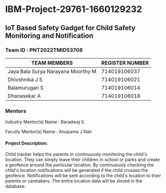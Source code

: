 # IBM-Project-29761-1660129232

## IoT Based Safety Gadget for Child Safety Monitoring and Notification 

### Team ID : PNT2022TMID53708

|           TEAM MEMBERS             | REGISTER NUMBER |
|------------------------------------|:----------------| 
| Jaya Bala Surya Narayana Moorthy M | 714019106037    |
| Dhivshnika J S                     | 714019106021    |
| Balamurugan S                      | 714019106014    |
| Dhanasekar A                       | 714019106018    |

### Mentors
Industry Mentor(s) Name : Baradwaj IL

Faculty Mentor(s) Name :  Anupama J Nair

#### Project Description:

Child tracker helps the parents in continuously monitoring the child's location. They can simply leave their children in school or parks and create a geofence around the particular location. By continuously checking the child's location notifications will be generated if the child crosses the geofence. Notifications will be sent according to the child's location to their parents or caretakers. The entire location data will be stored in the database.
